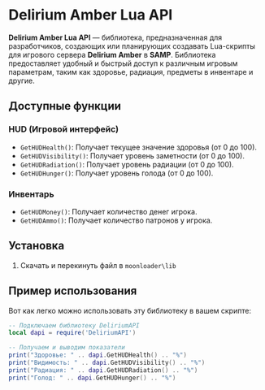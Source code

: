 # **Delirium Amber Lua API**

**Delirium Amber Lua API** — библиотека, предназначенная для разработчиков, создающих или планирующих создавать Lua-скрипты для игрового сервера **Delirium Amber** в **SAMP**. Библиотека предоставляет удобный и быстрый доступ к различным игровым параметрам, таким как здоровье, радиация, предметы в инвентаре и другие.

## **Доступные функции**

### **HUD (Игровой интерфейс)**

- `GetHUDHealth()`: Получает текущее значение здоровья (от 0 до 100).
- `GetHUDVisibility()`: Получает уровень заметности (от 0 до 100).
- `GetHUDRadiation()`: Получает уровень радиации (от 0 до 100).
- `GetHUDHunger()`: Получает уровень голода (от 0 до 100).

### **Инвентарь**

- `GetHUDMoney()`: Получает количество денег игрока.
- `GetHUDAmmo()`: Получает количество патронов у игрока.


## **Установка**

1. Скачать и перекинуть файл в `moonloader\lib`

## **Пример использования**

Вот как легко можно использовать эту библиотеку в вашем скрипте:

```lua
-- Подключаем библиотеку DeliriumAPI
local dapi = require('DeliriumAPI')

-- Получаем и выводим показатели
print("Здоровье: " .. dapi.GetHUDHealth() .. "%")
print("Видимость: " .. dapi.GetHUDVisibility() .. "%")
print("Радиация: " .. dapi.GetHUDRadiation() .. "%")
print("Голод: " .. dapi.GetHUDHunger() .. "%")
